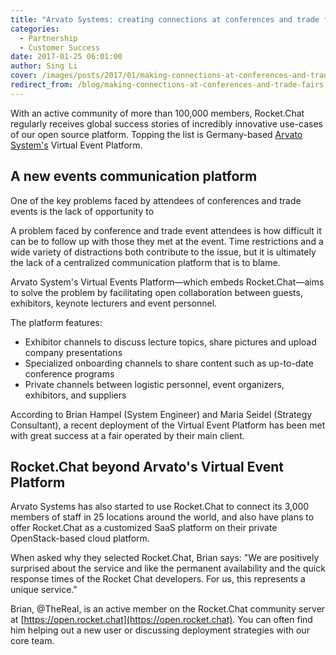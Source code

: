```yaml
---
title: "Arvato Systems: creating connections at conferences and trade fairs"
categories:
  - Partnership
  - Customer Success
date: 2017-01-25 06:01:00
author: Sing Li
cover: /images/posts/2017/01/making-connections-at-conferences-and-trade-fairs/avartologo.jpg
redirect_from: /blog/making-connections-at-conferences-and-trade-fairs
---
```


With an active community of more than 100,000 members, Rocket.Chat regularly receives global success stories of incredibly innovative use-cases of our open source platform. Topping the list is Germany-based <a href="https://it.arvato.com" target="_blank">Arvato System's</a> Virtual Event Platform.

## A new events communication platform

One of the key problems faced by attendees of conferences and trade events is the lack of opportunity to

A problem faced by conference and trade event attendees is how difficult it can be to follow up with those they met at the event. Time restrictions and a wide variety of distractions both contribute to the issue, but it is ultimately the lack of a centralized communication platform that is to blame.

Arvato System's Virtual Events Platform—which embeds Rocket.Chat—aims to solve the problem by facilitating open collaboration between guests, exhibitors, keynote lecturers and event personnel.

The platform features:

- Exhibitor channels to discuss lecture topics, share pictures and upload company presentations
- Specialized onboarding channels to share content such as up-to-date conference programs
- Private channels between logistic personnel, event organizers, exhibitors, and suppliers

According to Brian Hampel (System Engineer) and Maria Seidel (Strategy Consultant), a recent deployment of the Virtual Event Platform has been met with great success at a fair operated by their main client.

## Rocket.Chat beyond Arvato's Virtual Event Platform

Arvato Systems has also started to use Rocket.Chat to connect its 3,000 members of staff in 25 locations around the world, and also have plans to offer Rocket.Chat as a customized SaaS platform on their private OpenStack-based cloud platform.

When asked why they selected Rocket.Chat, Brian says: "We are positively surprised about the service and like the permanent availability and the quick response times of the Rocket Chat developers. For us, this represents a unique service." 

Brian, @TheReal, is an active member on the Rocket.Chat community server at [https://open.rocket.chat](https://open.rocket.chat). You can often find him helping out a new user or discussing deployment strategies with our core team.
